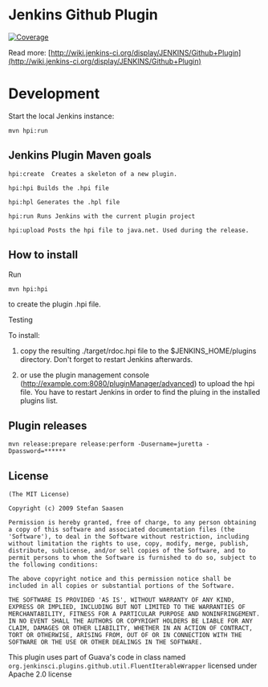 Jenkins Github Plugin
===================== 

[![Coverage](https://img.shields.io/sonar/http/sonar.lanwen.ru/com.coravy.hudson.plugins.github:github/coverage.svg?style=flat)](http://sonar.lanwen.ru/dashboard/index?id=com.coravy.hudson.plugins.github:github)

Read more: [http://wiki.jenkins-ci.org/display/JENKINS/Github+Plugin](http://wiki.jenkins-ci.org/display/JENKINS/Github+Plugin)

Development
===========

Start the local Jenkins instance:

    mvn hpi:run


Jenkins Plugin Maven goals
--------------------------

	hpi:create  Creates a skeleton of a new plugin.
	
	hpi:hpi Builds the .hpi file

	hpi:hpl Generates the .hpl file

	hpi:run Runs Jenkins with the current plugin project

	hpi:upload Posts the hpi file to java.net. Used during the release.
	
	
How to install
--------------

Run 

	mvn hpi:hpi
	
to create the plugin .hpi file.

Testing


To install:

1. copy the resulting ./target/rdoc.hpi file to the $JENKINS_HOME/plugins directory. Don't forget to restart Jenkins afterwards.
	
2. or use the plugin management console (http://example.com:8080/pluginManager/advanced) to upload the hpi file. You have to restart Jenkins in order to find the pluing in the installed plugins list.


Plugin releases
---------------

	mvn release:prepare release:perform -Dusername=juretta -Dpassword=******


License
-------

	(The MIT License)

	Copyright (c) 2009 Stefan Saasen

	Permission is hereby granted, free of charge, to any person obtaining
	a copy of this software and associated documentation files (the
	'Software'), to deal in the Software without restriction, including
	without limitation the rights to use, copy, modify, merge, publish,
	distribute, sublicense, and/or sell copies of the Software, and to
	permit persons to whom the Software is furnished to do so, subject to
	the following conditions:

	The above copyright notice and this permission notice shall be
	included in all copies or substantial portions of the Software.

	THE SOFTWARE IS PROVIDED 'AS IS', WITHOUT WARRANTY OF ANY KIND,
	EXPRESS OR IMPLIED, INCLUDING BUT NOT LIMITED TO THE WARRANTIES OF
	MERCHANTABILITY, FITNESS FOR A PARTICULAR PURPOSE AND NONINFRINGEMENT.
	IN NO EVENT SHALL THE AUTHORS OR COPYRIGHT HOLDERS BE LIABLE FOR ANY
	CLAIM, DAMAGES OR OTHER LIABILITY, WHETHER IN AN ACTION OF CONTRACT,
	TORT OR OTHERWISE, ARISING FROM, OUT OF OR IN CONNECTION WITH THE
	SOFTWARE OR THE USE OR OTHER DEALINGS IN THE SOFTWARE.


This plugin uses part of Guava's code in class named 
`org.jenkinsci.plugins.github.util.FluentIterableWrapper` licensed under Apache 2.0 license
